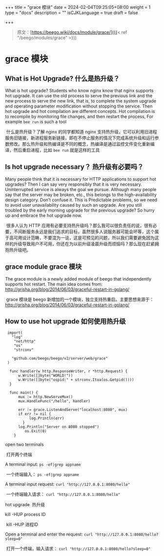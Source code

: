 +++
title = "grace 模块"
date = 2024-02-04T09:25:05+08:00
weight = 1
type = "docs"
description = ""
isCJKLanguage = true
draft = false

+++

> 原文：[https://beego.wiki/docs/module/grace/]({{< ref "/beego/modules/grace" >}})

# grace 模块



## What is Hot Upgrade? 什么是热升级？

What is hot upgrade? Students who know nginx know that nginx supports hot upgrade. It can use the old process to serve the previous link and the new process to serve the new link, that is, to complete the system upgrade and operating parameter modification without stopping the service. Then hot upgrade and hot compilation are different concepts. Hot compilation is to recompile by monitoring file changes, and then restart the process, For example `bee run` is such a tool

​	什么是热升级？了解 nginx 的同学都知道 nginx 支持热升级，它可以利用旧进程服务旧链接，新进程服务新链接，即在不停止服务的情况下完成系统升级和运行参数修改。那么热升级和热编译是不同的概念，热编译是通过监控文件变化重新编译，然后重启进程，比如 `bee run` 就是这样的工具

## Is hot upgrade necessary？ 热升级有必要吗？

Many people think that it is necessary for HTTP applications to support hot upgrades? Then I can say very responsibly that it is very necessary. Uninterrupted service is always the goal we pursue. Although many people say that the server may be broken, etc., this belongs to the high-availability design category. Don’t confuse it. This is Predictable problems, so we need to avoid user unavailability caused by such an upgrade. Are you still troubled by the early morning upgrade for the previous upgrade? So hurry up and embrace the hot upgrade now.

​	很多人认为 HTTP 应用有必要支持热升级吗？那么我可以很负责任的说，很有必要，不间断服务永远是我们追求的目标，虽然很多人说服务器可能会坏等，这个属于高可用设计范畴，不要混为一谈，这是可预见的问题，所以我们需要避免因为这样的升级导致用户不可用，你还在为以前升级凌晨升级而烦恼吗？那么现在赶紧拥抱热升级吧。

## grace module grace 模块

The grace module is a newly added module of beego that independently supports hot restart. The main idea comes from: http://grisha.org/blog/2014/06/03/graceful-restart-in-golang/

​	grace 模块是 beego 新增加的一个模块，独立支持热重启。主要思想来源于：http://grisha.org/blog/2014/06/03/graceful-restart-in-golang/

## How to use hot upgrade 如何使用热升级

```
 import(
   "log"
	"net/http"
	"os"
    "strconv"

   "github.com/beego/beego/v2/server/web/grace"
 )

  func handler(w http.ResponseWriter, r *http.Request) {
	  w.Write([]byte("WORLD!"))
      w.Write([]byte("ospid:" + strconv.Itoa(os.Getpid())))
  }

  func main() {
      mux := http.NewServeMux()
      mux.HandleFunc("/hello", handler)

      err := grace.ListenAndServe("localhost:8080", mux)
      if err != nil {
		   log.Println(err)
	    }
      log.Println("Server on 8080 stopped")
	     os.Exit(0)
    }
```

open two terminals

​	打开两个终端

A terminal input: `ps -ef|grep appname`

​	一个终端输入： `ps -ef|grep appname`

A terminal input request: `curl "http://127.0.0.1:8080/hello"`

​	一个终端输入请求： `curl "http://127.0.0.1:8080/hello"`

hot upgrade 
​	热升级

kill -HUP process ID

​	kill -HUP 进程ID

Open a terminal and enter the request: `curl "http://127.0.0.1:8080/hello?sleep=0"`

​	打开一个终端，输入请求： `curl "http://127.0.0.1:8080/hello?sleep=0"`
